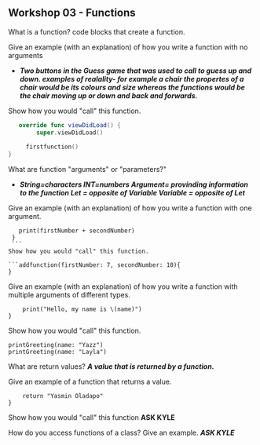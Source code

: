 **Workshop 03 - Functions**
-

What is a function?
code blocks that create a function.


Give an example (with an explanation) of how you write a function with no arguments

* ***Two buttons in the Guess game that was used to call to guess up and down.
examples of realality- for example a chair the propertes of a chair would be its colours and size whereas the functions would 
be the chair moving up or down and back and forwards.***


Show how you would "call" this function.
```swift
   override func viewDidLoad() {
        super.viewDidLoad()
        
     firstfunction()
}
```

What are function "arguments" or "parameters?"

* ***String=characters
INT=numbers
Argument= provinding information to the function
Let = opposite of Variable
Variable = opposite of Let***


Give an example (with an explanation) of how you write a function with one argument.

   ``` func addfunction(firstNumber: Int, secondNumber:Int){
      print(firstNumber + secondNumber)
    }
    ```
Show how you would "call" this function.
  
  ```addfunction(firstNumber: 7, secondNumber: 10){
  }
  ```

Give an example (with an explanation) of how you write a function with multiple arguments of different types.

```func printGreeting(name: String) {
	print("Hello, my name is \(name)")		
}
```
Show how you would "call" this function.

```printGreeting(name: "Tim")
printGreeting(name: "Yazz")
printGreeting(name: "Layla")
```

What are return values?
***A value that is returned by a function.***

Give an example of a function that returns a value.

```func myFunction() -> String {
	return "Yasmin Oladapo"
}
```
Show how you would "call" this function
**ASK KYLE**

How do you access functions of a class? Give an example.
***ASK KYLE***
